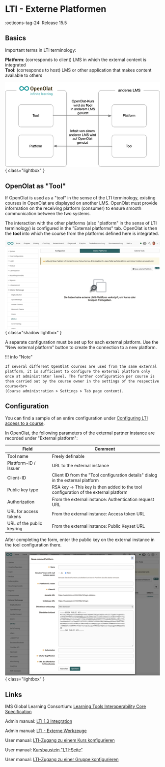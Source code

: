# LTI - Externe Platformen

:octicons-tag-24: Release 15.5

## Basics

Important terms in LTI terminology:

**Platform**: (corresponds to client) LMS in which the external content is integrated <br>
**Tool**: (corresponds to host) LMS or other application that makes content available to others

![LTI_share_groups_platform_tool_v1_de.png](assets/LTI_platform_tool_v1_de.png){ class="lightbox" }

## OpenOlat as "Tool"

If OpenOlat is used as a "tool" in the sense of the LTI terminology, existing courses in OpenOlat are displayed on another LMS. OpenOlat must provide information on the receiving platform (consumer) to ensure smooth communication between the two systems.

The interaction with the other platforms (also "platform" in the sense of LTI terminology) is configured in the "External platforms" tab. OpenOlat is then the **tool** into which the course from the platforms defined here is integrated.

![LTI_admin_config_v1_de.png](assets/LTI_admin_platform_v1_de.png){ class="shadow lightbox" }

A separate configuration must be set up for each external platform. Use the "New external platform" button to create the connection to a new platform.

!!! info "Note"

	If several different OpenOlat courses are used from the same external platform, it is sufficient to configure the external platform only once at administrator level. The further configuration per course is then carried out by the course owner in the settings of the respective course<br>
	(Course administration > Settings > Tab page content).


## Configuration

You can find a sample of an entire configuration under [Configuring LTI access to a course](../../manual_user/learningresources/LTI_Share_courses.md).

In OpenOlat, the following parameters of the external partner instance are recorded under "External platform":

| Field					| Comment |
| --------------------- | ---------------------------------------------- |
| Tool name				| Freely definable |
| Plattform-ID / Issuer	| URL to the external instance |
| Client-ID				| Client ID from the "Tool configuration details" dialog in the external platform |
| Public key type | RSA key -> This key is then added to the tool configuration of the external platform |
| Authorization	 		| From the external instance: Authentication request URL |
| URL for access tokens	| From the external instance: Access token URL |
| URL of the public keyring | From the external instance: Public Keyset URL |

After completing the form, enter the public key on the external instance in the tool configuration there.

![LTI_admin_platform_config_v1_de.png](assets/LTI_admin_platform_config_v1_de.png){ class="lightbox" }

## Links

IMS Global Learning Consortium: [Learning Tools Interoperability Core Specification](http://www.imsglobal.org/spec/lti/v1p3/)

Admin manual: [LTI 1.3 Integration](http://docs.openolat.org/manual_admin/administration/LTI_Integrations/)

Admin manual: [LTI - Externe Werkzeuge](http://docs.openolat.org/manual_admin/administration/LTI_External_tools/)

User manual: [LTI-Zugang zu einem Kurs konfigurieren](https://docs.openolat.org/manual_user/learningresources/LTI_Share_courses/?h=lti)

User manual: [Kursbaustein "LTI-Seite“](http://docs.openolat.org/manual_user/learningresources/Course_Element_LTI_Page/)

User manual: [LTI-Zugang zu einer Gruppe konfigurieren](https://docs.openolat.org/manual_user/groups/LTI_Share_groups/)